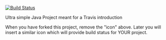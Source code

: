 [![Build Status](https://travis-ci.com/MarcusJyl/travisGettingStarted.svg?branch=master)](https://travis-ci.com/MarcusJyl/travisGettingStarted)

Ultra simple Java Project meant for a Travis introduction

When you have forked this project, remove the "icon" above. Later you will insert a similar icon which will provide build status for YOUR project.
